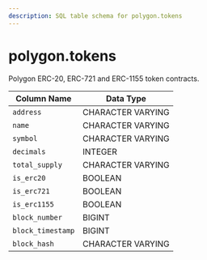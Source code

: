```yaml
---
description: SQL table schema for polygon.tokens
---
```


# polygon.tokens

Polygon ERC-20, ERC-721 and ERC-1155 token contracts.

| Column Name       | Data Type         |
| ----------------- | ----------------- |
| `address`         | CHARACTER VARYING |
| `name`            | CHARACTER VARYING |
| `symbol`          | CHARACTER VARYING |
| `decimals`        | INTEGER           |
| `total_supply`    | CHARACTER VARYING |
| `is_erc20`        | BOOLEAN           |
| `is_erc721`       | BOOLEAN           |
| `is_erc1155`      | BOOLEAN           |
| `block_number`    | BIGINT            |
| `block_timestamp` | BIGINT            |
| `block_hash`      | CHARACTER VARYING |
